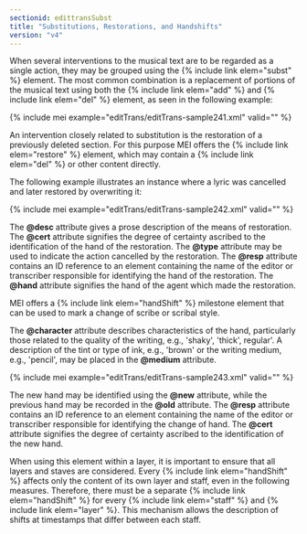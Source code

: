 ```yaml
---
sectionid: edittransSubst
title: "Substitutions, Restorations, and Handshifts"
version: "v4"
---
```


When several interventions to the musical text are to be regarded as a single action, they may be grouped using the {% include link elem="subst" %} element. The most common combination is a replacement of portions of the musical text using both the {% include link elem="add" %} and {% include link elem="del" %} element, as seen in the following example:

{% include mei example="editTrans/editTrans-sample241.xml" valid="" %}

An intervention closely related to substitution is the restoration of a previously deleted section. For this purpose MEI offers the {% include link elem="restore" %} element, which may contain a {% include link elem="del" %} or other content directly.

The following example illustrates an instance where a lyric was cancelled and later restored by overwriting it:

{% include mei example="editTrans/editTrans-sample242.xml" valid="" %}

The **@desc** attribute gives a prose description of the means of restoration. The **@cert** attribute signifies the degree of certainty ascribed to the identification of the hand of the restoration. The **@type** attribute may be used to indicate the action cancelled by the restoration. The **@resp** attribute contains an ID reference to an element containing the name of the editor or transcriber responsible for identifying the hand of the restoration. The **@hand** attribute signifies the hand of the agent which made the restoration.

MEI offers a {% include link elem="handShift" %} milestone element that can be used to mark a change of scribe or scribal style.

The **@character** attribute describes characteristics of the hand, particularly those related to the quality of the writing, e.g., 'shaky', 'thick', regular'. A description of the tint or type of ink, e.g., 'brown' or the writing medium, e.g., 'pencil', may be placed in the **@medium** attribute.

{% include mei example="editTrans/editTrans-sample243.xml" valid="" %}

The new hand may be identified using the **@new** attribute, while the previous hand may be recorded in the **@old** attribute. The **@resp** attribute contains an ID reference to an element containing the name of the editor or transcriber responsible for identifying the change of hand. The **@cert** attribute signifies the degree of certainty ascribed to the identification of the new hand.

When using this element within a layer, it is important to ensure that all layers and staves are considered. Every {% include link elem="handShift" %} affects only the content of its own layer and staff, even in the following measures. Therefore, there must be a separate {% include link elem="handShift" %} for every {% include link elem="staff" %} and {% include link elem="layer" %}. This mechanism allows the description of shifts at timestamps that differ between each staff.  
